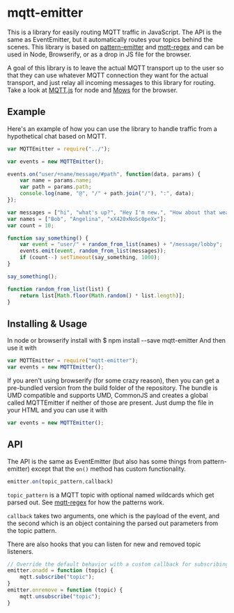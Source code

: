 mqtt-emitter
============

This is a library for easily routing MQTT traffic in JavaScript. The API is the same as EventEmitter, but it automatically routes your topics behind the scenes. This library is based on [pattern-emitter](https://github.com/danielstjules/pattern-emitter) and [mqtt-regex](https://github.com/RangerMauve/mqtt-regex) and can be used in Node, Browserify, or as a drop in JS file for the browser.

A goal of this library is to leave the actual MQTT transport up to the user so that they can use whatever MQTT connection they want for the actual transport, and just relay all incoming messages to this library for routing. Take a look at [MQTT.js](https://github.com/adamvr/MQTT.js) for node and [Mows](https://github.com/mcollina/mows) for the browser.

Example
-------
Here's an example of how you can use the library to handle traffic from a hypothetical chat based on MQTT.
``` javascript
var MQTTEmitter = require("../");

var events = new MQTTEmitter();

events.on("user/+name/message/#path", function(data, params) {
	var name = params.name;
	var path = params.path;
	console.log(name, "@", "/" + path.join("/"), ":", data);
});

var messages = ["hi", "what's up?", "Hey I'm new.", "How about that weather, eh?", "I know"];
var names = ["Bob", "Angelina", "xX420xNoSc0peXx"];
var count = 10;

function say_something() {
	var event = "user/" + random_from_list(names) + "/message/lobby";
	events.emit(event, random_from_list(messages));
	if (count--) setTimeout(say_something, 1000);
}

say_something();

function random_from_list(list) {
	return list[Math.floor(Math.random() * list.length)];
}
```

Installing & Usage
------------------
In node or browserify install with
  $ npm install --save mqtt-emitter
And then use it with
``` javascript
var MQTTEmitter = require("mqtt-emitter");
var events = new MQTTEmitter();
```
If you aren't using browserify (for some crazy reason), then you can get a pre-bundled version from the build folder of the repository. The bundle is UMD compatible and supports UMD, CommonJS and creates a global called MQTTEmitter if neither of those are present.  Just dump the file in your HTML and you can use it with
``` javascript
var events = new MQTTEmitter();
```

API
---
The API is the same as EventEmitter (but also has some things from pattern-emitter) except that the `on()` method has custom functionality.
``` javascript
emitter.on(topic_pattern,callback)
```

`topic_pattern` is a MQTT topic with optional named wildcards which get parsed out. See [mqtt-regex](https://github.com/RangerMauve/mqtt-regex#how-params-work) for how the patterns work.

`callback` takes two arguments, one which is the payload of the event, and the second which is an object containing the parsed out parameters from the topic pattern.

There are also hooks that you can listen for new and removed topic listeners.

``` javascript
// Override the default behavior with a custom callback for subscribing to topics
emitter.onadd = function (topic) {
	mqtt.subscribe("topic");
}
emitter.onremove = function (topic) {
	mqtt.unsubscribe("topic");
}
```
